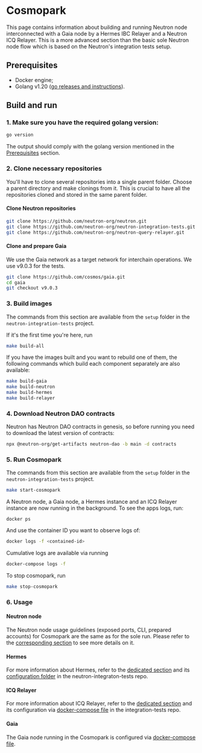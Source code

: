 # Cosmopark

This page contains information about building and running Neutron node interconnected with a Gaia node by a Hermes IBC Relayer and a Neutron ICQ Relayer. This is a more advanced section than the basic sole Neutron node flow which is based on the Neutron's integration tests setup.

## Prerequisites

- Docker engine;
- Golang v1.20 ([go releases and instructions](https://go.dev/dl/)).

## Build and run

### 1. Make sure you have the required golang version:

```sh
go version
```

The output should comply with the golang version mentioned in the [Prerequisites](#prerequisites) section.

### 2. Clone necessary repositories

You'll have to clone several repositories into a single parent folder. Choose a parent directory and make clonings from it. This is crucial to have all the repositories cloned and stored in the same parent folder.

#### Clone Neutron repositories

```sh
git clone https://github.com/neutron-org/neutron.git
git clone https://github.com/neutron-org/neutron-integration-tests.git
git clone https://github.com/neutron-org/neutron-query-relayer.git
```

#### Clone and prepare Gaia

We use the Gaia network as a target network for interchain operations. We use v9.0.3 for the tests.

```sh
git clone https://github.com/cosmos/gaia.git
cd gaia
git checkout v9.0.3
```

### 3. Build images

The commands from this section are available from the `setup` folder in the `neutron-integration-tests` project.

If it's the first time you're here, run

```sh
make build-all
```

If you have the images built and you want to rebuild one of them, the following commands which build each component separately are also available:

```sh
make build-gaia
make build-neutron
make build-hermes
make build-relayer
```

### 4. Download Neutron DAO contracts

Neutron has Neutron DAO contracts in genesis, so before running you need to download the latest version of contracts:

```sh
npx @neutron-org/get-artifacts neutron-dao -b main -d contracts
```

### 5. Run Cosmopark

The commands from this section are available from the `setup` folder in the `neutron-integration-tests` project.

```sh
make start-cosmopark
```

A Neutron node, a Gaia node, a Hermes instance and an ICQ Relayer instance are now running in the background. To see the apps logs, run:

```
docker ps
```

And use the container ID you want to observe logs of:

```sh
docker logs -f <contained-id>
```

Cumulative logs are available via running

```sh
docker-compose logs -f
```

To stop cosmopark, run

```sh
make stop-cosmopark
```

### 6. Usage

#### Neutron node

The Neutron node usage guidelines (exposed ports, CLI, prepared accounts) for Cosmopark are the same as for the sole run. Please refer to the [corresponding section](/neutron/build-and-run/neutron-docker#usage) to see more details on it.

#### Hermes

For more information about Hermes, refer to the [dedicated section](/relaying/ibc-relayer) and its [configuration folder](https://github.com/neutron-org/neutron-integration-tests/tree/main/setup/hermes) in the neutron-integraton-tests repo.

#### ICQ Relayer

For more information about ICQ Relayer, refer to the [dedicated section](/relaying/icq-relayer) and its configuration via [docker-compose file](https://github.com/neutron-org/neutron-integration-tests/blob/main/setup/docker-compose.yml) in the integration-tests repo.

#### Gaia

The Gaia node running in the Cosmopark is configured via [docker-compose file](https://github.com/neutron-org/neutron-integration-tests/blob/main/setup/docker-compose.yml).